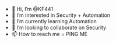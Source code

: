 - 👋 Hi, I’m @KF441
- 👀 I’m interested in Security + Automation
- 🌱 I’m currently learning Automation
- 💞️ I’m looking to collaborate on Security
- 📫 How to reach me = PING ME

<!---
KF441/KF441 is a ✨ special ✨ repository because its `README.md` (this file) appears on your GitHub profile.
You can click the Preview link to take a look at your changes.
--->
